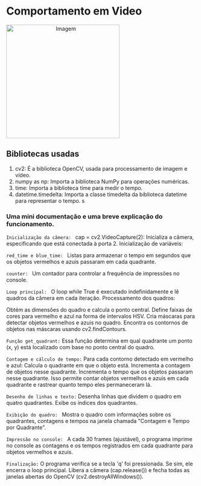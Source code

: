 # Comportamento em Video

<div style="text-align:center; display: flex;">
  <img src="https://www.blogs.unicamp.br/socialmente/wp-content/uploads/sites/238/2013/08/games.jpg" alt="Imagem" width="300"></div>

## Bibliotecas usadas

1. cv2: É a biblioteca OpenCV, usada para processamento de imagem e vídeo.
2. numpy as np: Importa a biblioteca NumPy para operações numéricas.
3. time: Importa a biblioteca time para medir o tempo.
4. datetime.timedelta: Importa a classe timedelta da biblioteca datetime para representar o tempo.
s
### Uma mini documentação e uma breve explicação do funcionamento.

`Inicialização da câmera: `
cap = cv2.VideoCapture(2): Inicializa a câmera, especificando que está conectada à porta 2.
Inicialização de variáveis:

`red_time e blue_time: ` Listas para armazenar o tempo em segundos que os objetos vermelhos e azuis passaram em cada quadrante.

`counter: `
Um contador para controlar a frequência de impressões no console.

`Loop principal: `
O loop while True é executado indefinidamente e lê quadros da câmera em cada iteração.
Processamento dos quadros:

Obtém as dimensões do quadro e calcula o ponto central.
Define faixas de cores para vermelho e azul na forma de intervalos HSV.
Cria máscaras para detectar objetos vermelhos e azuis no quadro.
Encontra os contornos de objetos nas máscaras usando cv2.findContours.

`Função get_quadrant:`
Essa função determina em qual quadrante um ponto (x, y) está localizado com base no ponto central do quadro.

`Contagem e cálculo de tempo:`
Para cada contorno detectado em vermelho e azul:
Calcula o quadrante em que o objeto está.
Incrementa a contagem de objetos nesse quadrante.
Incrementa o tempo que os objetos passaram nesse quadrante.
Isso permite contar objetos vermelhos e azuis em cada quadrante e rastrear quanto tempo eles permaneceram lá.

`Desenho de linhas e texto:`
Desenha linhas que dividem o quadro em quatro quadrantes.
Exibe os índices dos quadrantes.

`Exibição do quadro: `
Mostra o quadro com informações sobre os quadrantes, contagens e tempos na janela chamada "Contagem e Tempo por Quadrante".

`Impressão no console: `
A cada 30 frames (ajustável), o programa imprime no console as contagens e os tempos registrados em cada quadrante para objetos vermelhos e azuis.

`Finalização:`
O programa verifica se a tecla 'q' foi pressionada. Se sim, ele encerra o loop principal.
Libera a câmera (cap.release()) e fecha todas as janelas abertas do OpenCV (cv2.destroyAllWindows()).
